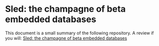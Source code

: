 # Sled: the champagne of beta embedded databases

This document is a small summary of the following repository. A review if you will:
[Sled: the champagne of beta embedded databases](https://github.com/spacejam/sled)
